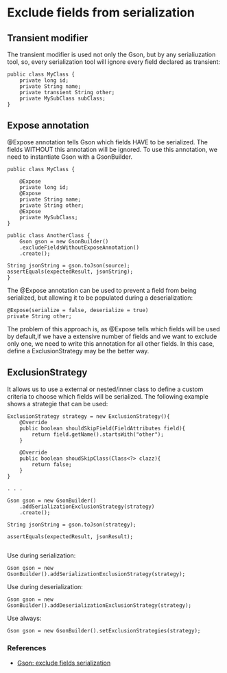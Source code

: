 # Exclude fields from serialization


## Transient modifier
The transient modifier is used not only the Gson, but by any serialiuzation tool, so, every serialization tool  will ignore every field declared as transient:
```
public class MyClass {
	private long id;
	private String name;
	private transient String other;	
	private MySubClass subClass;
}
```

## Expose annotation

@Expose annotation tells Gson which fields HAVE to be serialized. The fields WITHOUT this annotation will be ignored.
To use this annotation, we need to instantiate Gson with a GsonBuilder.

```
public class MyClass {

	@Expose
	private long id;
	@Expose
	private String name;
	private String other;
	@Expose
	private MySubClass;
}

public class AnotherClass {
	Gson gson = new GsonBuilder()
	.excludeFieldsWithoutExposeAnnotation()
	.create();

String jsonString = gson.toJson(source);
assertEquals(expectedResult, jsonString);
}

```

The @Expose annotation can be used to prevent a field from being serialized, but allowing it to be populated during a deserialization:

```
@Expose(serialize = false, deserialize = true)
private String other;
```
The problem of this approach is, as @Expose tells which fields will be used by default,if we have a extensive number of fields and we want to exclude only one, we need to write this annotation for all other fields.
In this case, define a ExclusionStrategy may be the better way.

## ExclusionStrategy

It allows us to use a external or nested/inner class to define a custom criteria to choose which fields will be serialized. The following example shows a strategie that can be used:

```
ExclusionStrategy strategy = new ExclusionStrategy(){
	@Override
	public boolean shouldSkipField(FieldAttributes field){
		return field.getName().startsWith("other");
	}

	@Override
	public boolean shoudSkipClass(Class<?> clazz){
		return false;
	}
}

. . .

Gson gson = new GsonBuilder()
	.addSerializationExclusionStrategy(strategy)
	.create();

String jsonString = gson.toJson(strategy);

assertEquals(expectedResult, jsonResult);


```

Use during serialization:
```
Gson gson = new GsonBuilder().addSerializationExclusionStrategy(strategy);
```

Use during deserialization:
```
Gson gson = new GsonBuilder().addDeserializationExclusionStrategy(strategy);
```

Use always:
```
Gson gson = new GsonBuilder().setExclusionStrategies(strategy);	
```

### References

- [Gson: exclude fields serialization](https://www.baeldung.com/gson-exclude-fields-serialization)
